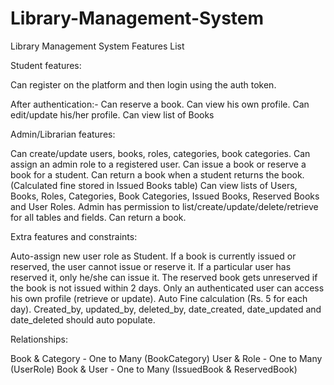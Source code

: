# Library-Management-System

Library Management System
Features List

Student features:

Can register on the platform and then login using the auth token.

After authentication:-
Can reserve a book.
Can view his own profile.
Can edit/update his/her profile.
Can view list of Books

Admin/Librarian features:

Can create/update users, books, roles, categories, book categories.
Can assign an admin role to a registered user.
Can issue a book or reserve a book for a student.
Can return a book when a student returns the book. (Calculated fine stored in Issued Books table)
Can view lists of Users, Books, Roles, Categories, Book Categories, Issued Books, Reserved Books and User Roles.
Admin has permission to list/create/update/delete/retrieve for all tables and fields.
Can return a book.

Extra features and constraints:

Auto-assign new user role as Student.
If a book is currently issued or reserved, the user cannot issue or reserve it.
If a particular user has reserved it, only he/she can issue it.
The reserved book gets unreserved if the book is not issued within 2 days.
Only an authenticated user can access his own profile (retrieve or update).
Auto Fine calculation (Rs. 5 for each day).
Created_by, updated_by, deleted_by, date_created, date_updated and date_deleted should auto populate.

Relationships:

Book & Category - One to Many (BookCategory)
User & Role - One to Many (UserRole)
Book & User - One to Many (IssuedBook & ReservedBook)
